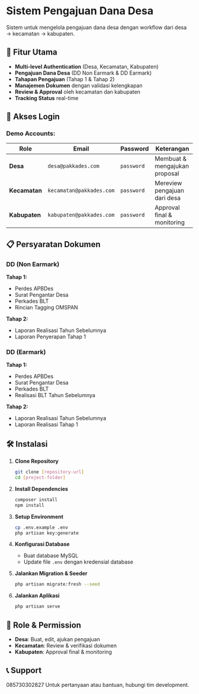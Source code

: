 # Sistem Pengajuan Dana Desa

Sistem untuk mengelola pengajuan dana desa dengan workflow dari desa → kecamatan → kabupaten.

## 🚀 Fitur Utama

- **Multi-level Authentication** (Desa, Kecamatan, Kabupaten)
- **Pengajuan Dana Desa** (DD Non Earmark & DD Earmark)
- **Tahapan Pengajuan** (Tahap 1 & Tahap 2)
- **Manajemen Dokumen** dengan validasi kelengkapan
- **Review & Approval** oleh kecamatan dan kabupaten
- **Tracking Status** real-time

## 👥 Akses Login

### Demo Accounts:

| Role | Email | Password | Keterangan |
|------|-------|----------|------------|
| **Desa** | `desa@pakkades.com` | `password` | Membuat & mengajukan proposal |
| **Kecamatan** | `kecamatan@pakkades.com` | `password` | Mereview pengajuan dari desa |
| **Kabupaten** | `kabupaten@pakkades.com` | `password` | Approval final & monitoring |

## 📋 Persyaratan Dokumen

### DD (Non Earmark)
**Tahap 1:**
- Perdes APBDes
- Surat Pengantar Desa  
- Perkades BLT
- Rincian Tagging OMSPAN

**Tahap 2:**
- Laporan Realisasi Tahun Sebelumnya
- Laporan Penyerapan Tahap 1

### DD (Earmark)
**Tahap 1:**
- Perdes APBDes
- Surat Pengantar Desa
- Perkades BLT
- Realisasi BLT Tahun Sebelumnya

**Tahap 2:**
- Laporan Realisasi Tahun Sebelumnya
- Laporan Realisasi Tahap 1

## 🛠️ Instalasi

1. **Clone Repository**
   ```bash
   git clone [repository-url]
   cd [project-folder]
   ```

2. **Install Dependencies**
   ```bash
   composer install
   npm install
   ```

3. **Setup Environment**
   ```bash
   cp .env.example .env
   php artisan key:generate
   ```

4. **Konfigurasi Database**
   - Buat database MySQL
   - Update file `.env` dengan kredensial database

5. **Jalankan Migration & Seeder**
   ```bash
   php artisan migrate:fresh --seed
   ```

6. **Jalankan Aplikasi**
   ```bash
   php artisan serve
   ```

## 🔐 Role & Permission

- **Desa**: Buat, edit, ajukan pengajuan
- **Kecamatan**: Review & verifikasi dokumen
- **Kabupaten**: Approval final & monitoring

## 📞 Support
085730302827
Untuk pertanyaan atau bantuan, hubungi tim development.
